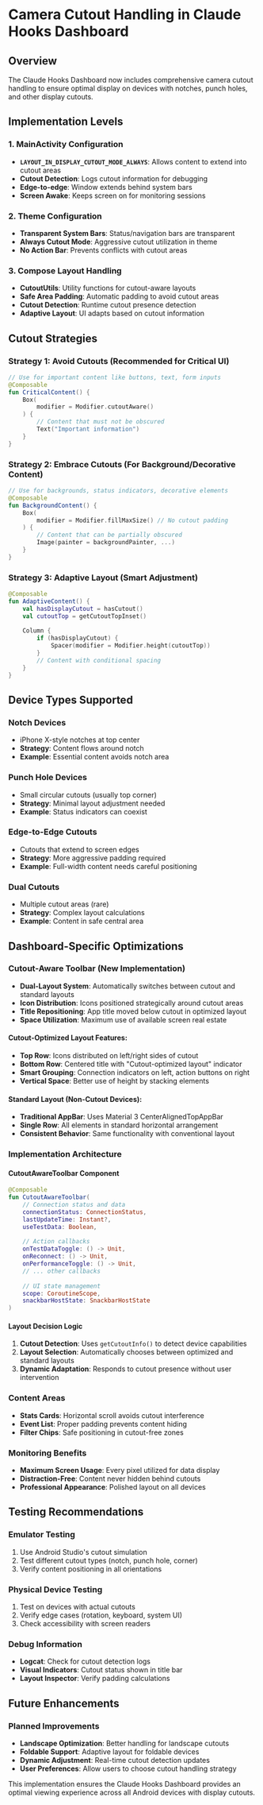 # Camera Cutout Handling in Claude Hooks Dashboard

## Overview
The Claude Hooks Dashboard now includes comprehensive camera cutout handling to ensure optimal display on devices with notches, punch holes, and other display cutouts.

## Implementation Levels

### 1. MainActivity Configuration
- **`LAYOUT_IN_DISPLAY_CUTOUT_MODE_ALWAYS`**: Allows content to extend into cutout areas
- **Cutout Detection**: Logs cutout information for debugging
- **Edge-to-edge**: Window extends behind system bars
- **Screen Awake**: Keeps screen on for monitoring sessions

### 2. Theme Configuration
- **Transparent System Bars**: Status/navigation bars are transparent
- **Always Cutout Mode**: Aggressive cutout utilization in theme
- **No Action Bar**: Prevents conflicts with cutout areas

### 3. Compose Layout Handling
- **CutoutUtils**: Utility functions for cutout-aware layouts
- **Safe Area Padding**: Automatic padding to avoid cutout areas
- **Cutout Detection**: Runtime cutout presence detection
- **Adaptive Layout**: UI adapts based on cutout information

## Cutout Strategies

### Strategy 1: Avoid Cutouts (Recommended for Critical UI)
```kotlin
// Use for important content like buttons, text, form inputs
@Composable
fun CriticalContent() {
    Box(
        modifier = Modifier.cutoutAware()
    ) {
        // Content that must not be obscured
        Text("Important information")
    }
}
```

### Strategy 2: Embrace Cutouts (For Background/Decorative Content)
```kotlin
// Use for backgrounds, status indicators, decorative elements
@Composable
fun BackgroundContent() {
    Box(
        modifier = Modifier.fillMaxSize() // No cutout padding
    ) {
        // Content that can be partially obscured
        Image(painter = backgroundPainter, ...)
    }
}
```

### Strategy 3: Adaptive Layout (Smart Adjustment)
```kotlin
@Composable
fun AdaptiveContent() {
    val hasDisplayCutout = hasCutout()
    val cutoutTop = getCutoutTopInset()
    
    Column {
        if (hasDisplayCutout) {
            Spacer(modifier = Modifier.height(cutoutTop))
        }
        // Content with conditional spacing
    }
}
```

## Device Types Supported

### Notch Devices
- iPhone X-style notches at top center
- **Strategy**: Content flows around notch
- **Example**: Essential content avoids notch area

### Punch Hole Devices  
- Small circular cutouts (usually top corner)
- **Strategy**: Minimal layout adjustment needed
- **Example**: Status indicators can coexist

### Edge-to-Edge Cutouts
- Cutouts that extend to screen edges
- **Strategy**: More aggressive padding required
- **Example**: Full-width content needs careful positioning

### Dual Cutouts
- Multiple cutout areas (rare)
- **Strategy**: Complex layout calculations
- **Example**: Content in safe central area

## Dashboard-Specific Optimizations

### Cutout-Aware Toolbar (New Implementation)
- **Dual-Layout System**: Automatically switches between cutout and standard layouts
- **Icon Distribution**: Icons positioned strategically around cutout areas
- **Title Repositioning**: App title moved below cutout in optimized layout
- **Space Utilization**: Maximum use of available screen real estate

#### Cutout-Optimized Layout Features:
- **Top Row**: Icons distributed on left/right sides of cutout
- **Bottom Row**: Centered title with "Cutout-optimized layout" indicator
- **Smart Grouping**: Connection indicators on left, action buttons on right
- **Vertical Space**: Better use of height by stacking elements

#### Standard Layout (Non-Cutout Devices):
- **Traditional AppBar**: Uses Material 3 CenterAlignedTopAppBar
- **Single Row**: All elements in standard horizontal arrangement
- **Consistent Behavior**: Same functionality with conventional layout

### Implementation Architecture

#### CutoutAwareToolbar Component
```kotlin
@Composable
fun CutoutAwareToolbar(
    // Connection status and data
    connectionStatus: ConnectionStatus,
    lastUpdateTime: Instant?,
    useTestData: Boolean,
    
    // Action callbacks
    onTestDataToggle: () -> Unit,
    onReconnect: () -> Unit,
    onPerformanceToggle: () -> Unit,
    // ... other callbacks
    
    // UI state management
    scope: CoroutineScope,
    snackbarHostState: SnackbarHostState
)
```

#### Layout Decision Logic
1. **Cutout Detection**: Uses `getCutoutInfo()` to detect device capabilities
2. **Layout Selection**: Automatically chooses between optimized and standard layouts
3. **Dynamic Adaptation**: Responds to cutout presence without user intervention

### Content Areas
- **Stats Cards**: Horizontal scroll avoids cutout interference
- **Event List**: Proper padding prevents content hiding
- **Filter Chips**: Safe positioning in cutout-free zones

### Monitoring Benefits
- **Maximum Screen Usage**: Every pixel utilized for data display
- **Distraction-Free**: Content never hidden behind cutouts
- **Professional Appearance**: Polished layout on all devices

## Testing Recommendations

### Emulator Testing
1. Use Android Studio's cutout simulation
2. Test different cutout types (notch, punch hole, corner)
3. Verify content positioning in all orientations

### Physical Device Testing
1. Test on devices with actual cutouts
2. Verify edge cases (rotation, keyboard, system UI)
3. Check accessibility with screen readers

### Debug Information
- **Logcat**: Check for cutout detection logs
- **Visual Indicators**: Cutout status shown in title bar
- **Layout Inspector**: Verify padding calculations

## Future Enhancements

### Planned Improvements
- **Landscape Optimization**: Better handling for landscape cutouts
- **Foldable Support**: Adaptive layout for foldable devices
- **Dynamic Adjustment**: Real-time cutout detection updates
- **User Preferences**: Allow users to choose cutout handling strategy

This implementation ensures the Claude Hooks Dashboard provides an optimal viewing experience across all Android devices with display cutouts.
